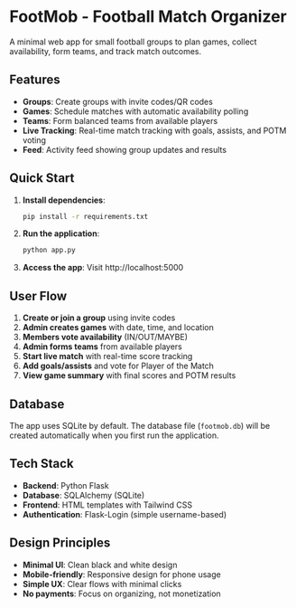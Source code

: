 # FootMob - Football Match Organizer

A minimal web app for small football groups to plan games, collect availability, form teams, and track match outcomes.

## Features

- **Groups**: Create groups with invite codes/QR codes
- **Games**: Schedule matches with automatic availability polling
- **Teams**: Form balanced teams from available players
- **Live Tracking**: Real-time match tracking with goals, assists, and POTM voting
- **Feed**: Activity feed showing group updates and results

## Quick Start

1. **Install dependencies**:
   ```bash
   pip install -r requirements.txt
   ```

2. **Run the application**:
   ```bash
   python app.py
   ```

3. **Access the app**: Visit http://localhost:5000

## User Flow

1. **Create or join a group** using invite codes
2. **Admin creates games** with date, time, and location
3. **Members vote availability** (IN/OUT/MAYBE)
4. **Admin forms teams** from available players
5. **Start live match** with real-time score tracking
6. **Add goals/assists** and vote for Player of the Match
7. **View game summary** with final scores and POTM results

## Database

The app uses SQLite by default. The database file (`footmob.db`) will be created automatically when you first run the application.

## Tech Stack

- **Backend**: Python Flask
- **Database**: SQLAlchemy (SQLite)
- **Frontend**: HTML templates with Tailwind CSS
- **Authentication**: Flask-Login (simple username-based)

## Design Principles

- **Minimal UI**: Clean black and white design
- **Mobile-friendly**: Responsive design for phone usage
- **Simple UX**: Clear flows with minimal clicks
- **No payments**: Focus on organizing, not monetization